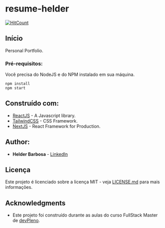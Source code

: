 # resume-helder


[![HitCount](https://hits.dwyl.com/helder-barbosa/helder-barbosa/resume-helder.svg)](https://hits.dwyl.com/helder-barbosa/helder-barbosa/resume-helder)


## Início

Personal Portfolio.


### Pré-requisitos:

Você precisa do NodeJS e do NPM instalado em sua máquina.

```
npm install
npm start
```


## Construído com:

* [ReactJS](https://reactjs.org/) - A Javascript library.
* [TailwindCSS](https://tailwindcss.com/) - CSS Framework.
* [NextJS](https://nextjs.org/) - React Framework for Production.

## Author:

* **Helder Barbosa** - [LinkedIn](https://www.linkedin.com/in/helder-barbosa1/)


## Licença

Este projeto é licenciado sobre a licença MIT - veja [LICENSE.md](LICENSE.md) para mais informações.

## Acknowledgments

* Este projeto foi construído durante as aulas do curso FullStack Master de [devPleno](https://devpleno.com/).

